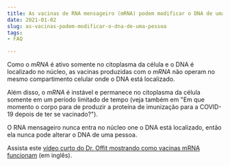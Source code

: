 ```yaml
---
title: As vacinas de RNA mensageiro (mRNA) podem modificar o DNA de uma pessoa?
date: 2021-01-02
slug: as-vacinas-podem-modificar-o-dna-de-uma-pessoa
tags:
- FAQ

---
```

Como o _mRNA_ é ativo somente no citoplasma da célula e o DNA é localizado no núcleo, as vacinas produzidas com o _mRNA_ não operam no mesmo compartimento celular onde o DNA está localizado.

Além disso, o _mRNA_ é instável e permanece no citoplasma da célula somente em um período limitado de tempo (veja também em "Em que momento o corpo para de produzir a proteína de imunização para a COVID-19 depois de ter se vacinado?").

O RNA mensageiro nunca entra no núcleo one o DNA está localizado, então ela nunca pode alterar o DNA de uma pessoa.

Assista este [vídeo curto do Dr. Offit mostrando como vacinas mRNA funcionam](https://www.chop.edu/centers-programs/vaccine-education-center/video/how-do-mrna-vaccines-work) (em inglês).